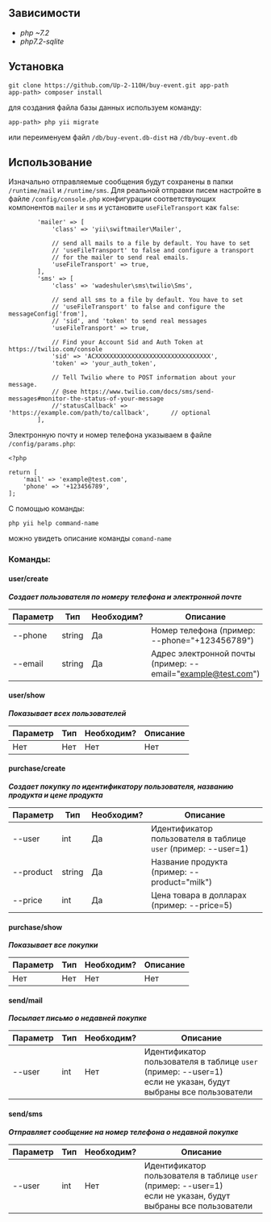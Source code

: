 ## Зависимости
* _php ~7.2_
* _php7.2-sqlite_

## Установка

```
git clone https://github.com/Up-2-110H/buy-event.git app-path
app-path> composer install
```

для создания файла базы данных используем команду:
```
app-path> php yii migrate
```
или переименуем файл `/db/buy-event.db-dist` на `/db/buy-event.db`

## Использование

Изначально отправляемые сообщения будут сохранены в папки `/runtime/mail` и `/runtime/sms`.
Для реальной отправки писем настройте в файле `/config/console.php` конфигурации соответствующих компонентов
`mailer` и `sms` и установите `useFileTransport` как `false`:
```
        'mailer' => [
            'class' => 'yii\swiftmailer\Mailer',

            // send all mails to a file by default. You have to set
            // 'useFileTransport' to false and configure a transport
            // for the mailer to send real emails.
            'useFileTransport' => true,
        ],
        'sms' => [
            'class' => 'wadeshuler\sms\twilio\Sms',

            // send all sms to a file by default. You have to set
            // 'useFileTransport' to false and configure the messageConfig['from'],
            // 'sid', and 'token' to send real messages
            'useFileTransport' => true,

            // Find your Account Sid and Auth Token at https://twilio.com/console
            'sid' => 'ACXXXXXXXXXXXXXXXXXXXXXXXXXXXXXXXX',
            'token' => 'your_auth_token',

            // Tell Twilio where to POST information about your message.
            // @see https://www.twilio.com/docs/sms/send-messages#monitor-the-status-of-your-message
            //'statusCallback' => 'https://example.com/path/to/callback',      // optional
        ],
```

Электронную почту и номер телефона указываем в файле `/config/params.php`:
```
<?php

return [
    'mail' => 'example@test.com',
    'phone' => '+123456789',
];

```

С помощью команды:
```
php yii help command-name
```
можно увидеть описание команды `comand-name`

### Команды:

#### user/create
**_Создает пользователя по номеру телефона и электронной почте_**

|Параметр|Тип   |Необходим?|Описание                                                    |
|--------|------|----------|------------------------------------------------------------|
|--phone |string|Да        |Номер телефона (пример: --phone="+123456789")               |
|--email |string|Да        |Адрес электронной почты (пример: --email="example@test.com")|

#### user/show
**_Показывает всех пользователей_**

|Параметр|Тип   |Необходим?|Описание|
|--------|------|----------|--------|
|Нет     |Нет   |Нет       |Нет     |

#### purchase/create
**_Создает покупку по идентификатору пользователя, названию продукта и цене продукта_**

|Параметр |Тип   |Необходим?|Описание                                                      |
|---------|------|----------|--------------------------------------------------------------|
|--user   |int   |Да        |Идентификатор пользователя в таблице `user` (пример: --user=1)|
|--product|string|Да        |Название продукта (пример: --product="milk")                  |
|--price  |int   |Да        |Цена товара в долларах (пример: --price=5)                    |

#### purchase/show
**_Показывает все покупки_**

|Параметр|Тип   |Необходим?|Описание|
|--------|------|----------|--------|
|Нет     |Нет   |Нет       |Нет     |

#### send/mail
**_Посылает письмо о недавней покупке_**

|Параметр|Тип   |Необходим?|Описание                                                                                                        |
|--------|------|----------|----------------------------------------------------------------------------------------------------------------|
|--user  |int   |Нет       |Идентификатор пользователя в таблице `user` (пример: --user=1)<br>если не указан, будут выбраны все пользователи|

#### send/sms
**_Отправляет сообщение на номер телефона о недавной покупке_**

|Параметр|Тип   |Необходим?|Описание                                                                                                        |
|--------|------|----------|----------------------------------------------------------------------------------------------------------------|
|--user  |int   |Нет       |Идентификатор пользователя в таблице `user` (пример: --user=1)<br>если не указан, будут выбраны все пользователи|


